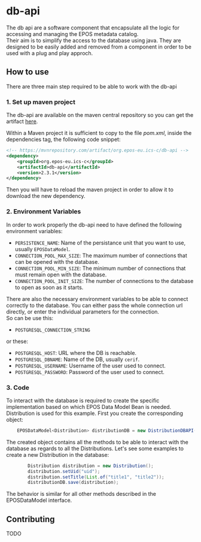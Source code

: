 # db-api

The db api are a software component that encapsulate all the logic for accessing and managing the EPOS metadata catalog.\
Their aim is to simplify the access to the database using java. They are designed to be easily added and removed from a 
component in order to be used with a plug and play approch.

## How to use

There are three main step required to be able to work with the db-api

### 1. Set up maven project

The db-api are available on the maven central repository so you can get the artifact
[here](https://mvnrepository.com/artifact/org.epos-eu.ics-c/db-api/2-3-1-javadoc). 

Within a Maven project it is sufficient to copy to the file *pom.xml*, inside the dependencies tag, the following code snippet:
```xml
<!-- https://mvnrepository.com/artifact/org.epos-eu.ics-c/db-api -->
<dependency>
    <groupId>org.epos-eu.ics-c</groupId>
    <artifactId>db-api</artifactId>
    <version>2.3.1</version>
</dependency>
```
Then you will have to reload the maven project in order to allow it to download the new dependency.

### 2. Environment Variables

In order to work properly the db-api need to have defined the following environment variables:
- `PERSISTENCE_NAME`: Name of the persistance unit that you want to use, usually `EPOSDataModel`.
- `CONNECTION_POOL_MAX_SIZE`: The maximum number of connections that can be opened with the database.
- `CONNECTION_POOL_MIN_SIZE`: The minimum number of connections that must remain open with the database.
- `CONNECTION_POOL_INIT_SIZE`: The number of connections to the database to open as soon as it starts.

There are also the necessary environment variables to be able to connect correctly to the database. You can either pass
the whole connection url directly, or enter the individual parameters for the connection.\
So can be use this:
- `POSTGRESQL_CONNECTION_STRING`

or these:

- `POSTGRESQL_HOST`: URL where the DB is reachable.
- `POSTGRESQL_DBNAME`: Name of the DB, usually `cerif`.
- `POSTGRESQL_USERNAME`: Username of the user used to connect.
- `POSTGRESQL_PASSWORD`: Password of the user used to connect.

### 3. Code
To interact with the database is required to create the specific implementation based on which EPOS Data Model Bean 
is needed.\
Distribution is used for this example. First you create the corresponding object:
```java
    EPOSDataModel<Distribution> distributionDB = new DistributionDBAPI();
```
The created object contains all the methods to be able to interact with the database as regards to all the Distributions.
Let's see some examples to create a new Distribution in the database:
```java
        Distribution distribution = new Distribution();
        distribution.setUid("uid");
        distribution.setTitle(List.of("title1", "title2"));
        distributionDB.save(distribution);
```
The behavior is similar for all other methods described in the EPOSDataModel interface.


## Contributing

TODO